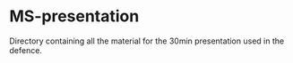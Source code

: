 # MS-presentation
Directory containing all the material for the 30min presentation used in the defence.

